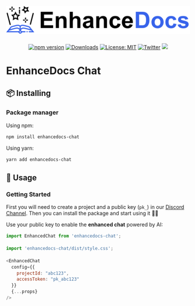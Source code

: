 <h1 align="center" style="margin-top: 32px">
  <a href="https://enhancedocs.com">
    <img src="./public/logo-enhance-docs-small.png?raw=true" alt="EnhanceDocs">
  </a>
</h1>

<div align="center">

  [![npm version](https://img.shields.io/npm/v/enhancedocs-chat.svg)](https://www.npmjs.com/package/enhancedocs-chat)
  [![Downloads](https://img.shields.io/npm/dm/enhancedocs-chat.svg)](https://www.npmjs.com/package/enhancedocs-chat)
  [![License: MIT](https://img.shields.io/badge/license-Apache--2.0-yellow)](https://www.apache.org/licenses/LICENSE-2.0)
  [![Twitter](https://img.shields.io/twitter/url/https/twitter.com/enhancedocs.svg?style=social&label=Follow%20%40EnhanceDocs)](https://twitter.com/langchainai)
  [![](https://dcbadge.vercel.app/api/server/AUDa3KZavw?compact=true&style=flat)](https://discord.com/invite/AUDa3KZavw)

</div>

# EnhanceDocs Chat

## 📦 Installing

### Package manager

Using npm:

```bash
npm install enhancedocs-chat
```

Using yarn:

```bash
yarn add enhancedocs-chat
```

## 🚀 Usage

### Getting Started

First you will need to create a project and a public key (`pk_`) in our [Discord Channel](https://discord.com/invite/AUDa3KZavw).
Then you can install the package and start using it 🎉🎉

Use your public key to enable the **enhanced chat** powered by AI:

```js
import EnhancedChat from 'enhancedocs-chat';

import 'enhancedocs-chat/dist/style.css';

<EnhancedChat
  config={{
    projectId: "abc123",
    accessToken: "pk_abc123"
  }}
  {...props}
/>
```

